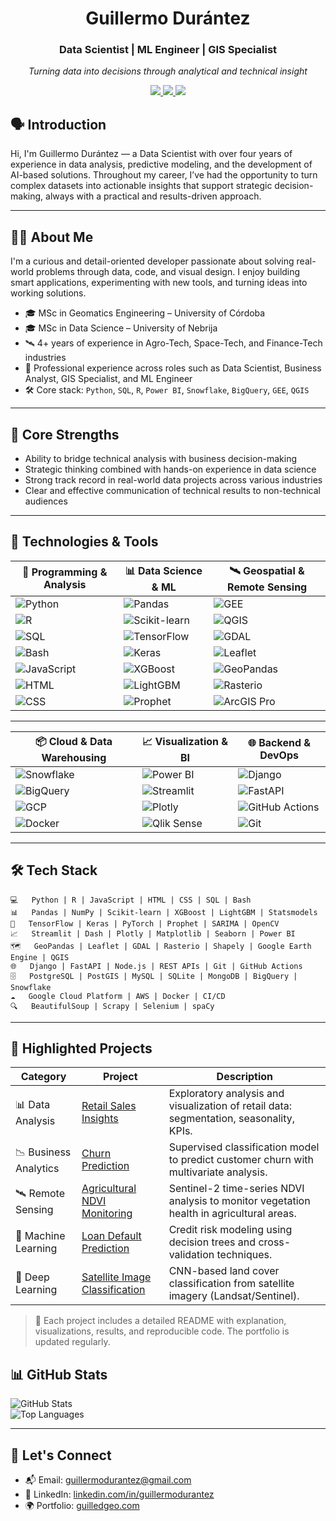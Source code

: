 <h1 align="center">Guillermo Durántez</h1>
<h3 align="center">Data Scientist | ML Engineer | GIS Specialist</h3>
<p align="center"><em>Turning data into decisions through analytical and technical insight</em></p>

<p align="center">
  <a href="https://github.com/GuilledGeo">
    <img src="https://img.shields.io/badge/-GitHub-181717?style=flat-square&logo=github&logoColor=white" />
  </a>
  <a href="https://www.linkedin.com/in/guillermodurantez" target="_blank">
    <img src="https://img.shields.io/badge/-LinkedIn-0077B5?style=flat-square&logo=linkedin&logoColor=white" />
  </a>
  <a href="mailto:guillermodurantez@gmail.com" target="_blank">
    <img src="https://img.shields.io/badge/-Email-D14836?style=flat-square&logo=gmail&logoColor=white" />
  </a>
</p>



## 🗣️ Introduction

Hi, I'm Guillermo Durántez — a Data Scientist with over four years of experience in data analysis, predictive modeling, and the development of AI-based solutions. Throughout my career, I’ve had the opportunity to turn complex datasets into actionable insights that support strategic decision-making, always with a practical and results-driven approach.

---

## 👨‍💼 About Me

I'm a curious and detail-oriented developer passionate about solving real-world problems through data, code, and visual design. I enjoy building smart applications, experimenting with new tools, and turning ideas into working solutions.

- 🎓 MSc in Geomatics Engineering – University of Córdoba  
- 🎓 MSc in Data Science – University of Nebrija  
- 🛰️ 4+ years of experience in Agro-Tech, Space-Tech, and Finance-Tech industries  
- 💼 Professional experience across roles such as Data Scientist, Business Analyst, GIS Specialist, and ML Engineer  
- 🛠️ Core stack: `Python`, `SQL`, `R`, `Power BI`, `Snowflake`, `BigQuery`, `GEE`, `QGIS`

---

## 🚀 Core Strengths

- Ability to bridge technical analysis with business decision-making  
- Strategic thinking combined with hands-on experience in data science  
- Strong track record in real-world data projects across various industries  
- Clear and effective communication of technical results to non-technical audiences  

---


## 🧰 Technologies & Tools

| 🐍 Programming & Analysis | 📊 Data Science & ML | 🛰️ Geospatial & Remote Sensing |
|---------------------------|----------------------|-------------------------------|
| ![Python](https://img.shields.io/badge/Python-3.10-blue?logo=python) | ![Pandas](https://img.shields.io/badge/Pandas-Data_Analysis-black?logo=pandas) | ![GEE](https://img.shields.io/badge/GEE-Remote_Sensing-green?logo=google) |
| ![R](https://img.shields.io/badge/R-Data_Analysis-blue?logo=r) | ![Scikit-learn](https://img.shields.io/badge/Scikit--learn-ML-orange?logo=scikit-learn) | ![QGIS](https://img.shields.io/badge/QGIS-Open_Source_GIS-green?logo=qgis) |
| ![SQL](https://img.shields.io/badge/SQL-PostgreSQL-informational?logo=postgresql) | ![TensorFlow](https://img.shields.io/badge/TensorFlow-Deep_Learning-orange?logo=tensorflow) | ![GDAL](https://img.shields.io/badge/GDAL-Geospatial_Tools-darkgreen?logo=gdal) |
| ![Bash](https://img.shields.io/badge/Bash-Scripting-informational?logo=gnubash) | ![Keras](https://img.shields.io/badge/Keras-Neural_Networks-red?logo=keras) | ![Leaflet](https://img.shields.io/badge/Leaflet-Maps-informational?logo=leaflet) |
| ![JavaScript](https://img.shields.io/badge/JavaScript-Scripting-F7DF1E?logo=javascript&logoColor=black) | ![XGBoost](https://img.shields.io/badge/XGBoost-Gradient_Boosting-critical?logo=xgboost) | ![GeoPandas](https://img.shields.io/badge/GeoPandas-Geospatial_Analysis-blue?logo=geopandas) |
| ![HTML](https://img.shields.io/badge/HTML-Markup-E34F26?logo=html5&logoColor=white) | ![LightGBM](https://img.shields.io/badge/LightGBM-Gradient_Boosting-success?logo=lightgbm) | ![Rasterio](https://img.shields.io/badge/Rasterio-Raster_IO-blue?logo=python) |
| ![CSS](https://img.shields.io/badge/CSS-Styling-1572B6?logo=css3&logoColor=white) | ![Prophet](https://img.shields.io/badge/Prophet-Time_Series-blueviolet?logo=meta) | ![ArcGIS Pro](https://img.shields.io/badge/ArcGIS_Pro-ESRI-blue?logo=esri) |

---

| 📦 Cloud & Data Warehousing | 📈 Visualization & BI | 🌐 Backend & DevOps |
|-----------------------------|------------------------|----------------------|
| ![Snowflake](https://img.shields.io/badge/Snowflake-Cloud_Data_Warehouse-lightblue?logo=snowflake) | ![Power BI](https://img.shields.io/badge/Power%20BI-Business_Intelligence-yellow?logo=powerbi) | ![Django](https://img.shields.io/badge/Django-Framework-darkgreen?logo=django) |
| ![BigQuery](https://img.shields.io/badge/BigQuery-Google_Cloud-blue?logo=googlecloud) | ![Streamlit](https://img.shields.io/badge/Streamlit-Web_App-red?logo=streamlit) | ![FastAPI](https://img.shields.io/badge/FastAPI-APIs-teal?logo=fastapi) |
| ![GCP](https://img.shields.io/badge/GCP-Cloud_Platform-orange?logo=googlecloud) | ![Plotly](https://img.shields.io/badge/Plotly-Interactive_Plots-lightgrey?logo=plotly) | ![GitHub Actions](https://img.shields.io/badge/GitHub_Actions-CI/CD-blue?logo=githubactions) |
| ![Docker](https://img.shields.io/badge/Docker-Containers-blue?logo=docker) | ![Qlik Sense](https://img.shields.io/badge/Qlik_Sense-Business_Analytics-green?logo=qlik) | ![Git](https://img.shields.io/badge/Git-Version_Control-orange?logo=git) |

---

## 🛠️ Tech Stack

```
💻   Python | R | JavaScript | HTML | CSS | SQL | Bash  
📊   Pandas | NumPy | Scikit-learn | XGBoost | LightGBM | Statsmodels  
🧠   TensorFlow | Keras | PyTorch | Prophet | SARIMA | OpenCV  
📈   Streamlit | Dash | Plotly | Matplotlib | Seaborn | Power BI  
🗺️   GeoPandas | Leaflet | GDAL | Rasterio | Shapely | Google Earth Engine | QGIS  
🌐   Django | FastAPI | Node.js | REST APIs | Git | GitHub Actions  
🗄️   PostgreSQL | PostGIS | MySQL | SQLite | MongoDB | BigQuery | Snowflake  
☁️   Google Cloud Platform | AWS | Docker | CI/CD   
🔍   BeautifulSoup | Scrapy | Selenium | spaCy 

```
---

## 🌟 Highlighted Projects

| Category              | Project                                                                                     | Description                                                                                   |
|-----------------------|---------------------------------------------------------------------------------------------|-----------------------------------------------------------------------------------------------|
| 📊 Data Analysis      | [Retail Sales Insights](https://github.com/guillermodurantez/retail-sales-insights)        | Exploratory analysis and visualization of retail data: segmentation, seasonality, KPIs.      |
| 📉 Business Analytics | [Churn Prediction](https://github.com/guillermodurantez/churn-prediction)                  | Supervised classification model to predict customer churn with multivariate analysis.        |
| 🛰️ Remote Sensing     | [Agricultural NDVI Monitoring](https://github.com/guillermodurantez/ndvi-monitorizacion-agricola) | Sentinel-2 time-series NDVI analysis to monitor vegetation health in agricultural areas.     |
| 🔬 Machine Learning   | [Loan Default Prediction](https://github.com/guillermodurantez/morosidad-modelo)           | Credit risk modeling using decision trees and cross-validation techniques.                   |
| 🧠 Deep Learning      | [Satellite Image Classification](https://github.com/guillermodurantez/cnn-landsat-uso-suelo)| CNN-based land cover classification from satellite imagery (Landsat/Sentinel).                |


> 📌 Each project includes a detailed README with explanation, visualizations, results, and reproducible code. The portfolio is updated regularly.


## 📊 GitHub Stats

![GitHub Stats](https://github-readme-stats.vercel.app/api?username=GuilledGeo&show_icons=true&theme=default)  
![Top Languages](https://github-readme-stats.vercel.app/api/top-langs/?username=GuilledGeo&layout=compact&theme=default)

---

## 🤝 Let's Connect

- 📬 Email: [guillermodurantez@gmail.com](mailto:guillermodurantez@gmail.com)  
- 💼 LinkedIn: [linkedin.com/in/guillermodurantez](https://www.linkedin.com/in/guillermodurantez)  
- 🌍 Portfolio: [guilledgeo.com](https://guilledgeo.com)
